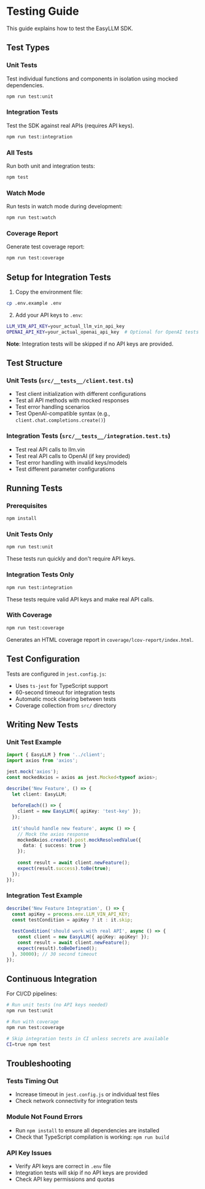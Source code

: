 # Testing Guide

This guide explains how to test the EasyLLM SDK.

## Test Types

### Unit Tests
Test individual functions and components in isolation using mocked dependencies.

```bash
npm run test:unit
```

### Integration Tests
Test the SDK against real APIs (requires API keys).

```bash
npm run test:integration
```

### All Tests
Run both unit and integration tests:

```bash
npm test
```

### Watch Mode
Run tests in watch mode during development:

```bash
npm run test:watch
```

### Coverage Report
Generate test coverage report:

```bash
npm run test:coverage
```

## Setup for Integration Tests

1. Copy the environment file:
```bash
cp .env.example .env
```

2. Add your API keys to `.env`:
```bash
LLM_VIN_API_KEY=your_actual_llm_vin_api_key
OPENAI_API_KEY=your_actual_openai_api_key  # Optional for OpenAI tests
```

**Note**: Integration tests will be skipped if no API keys are provided.

## Test Structure

### Unit Tests (`src/__tests__/client.test.ts`)
- Test client initialization with different configurations
- Test all API methods with mocked responses
- Test error handling scenarios
- Test OpenAI-compatible syntax (e.g., `client.chat.completions.create()`)

### Integration Tests (`src/__tests__/integration.test.ts`)
- Test real API calls to llm.vin
- Test real API calls to OpenAI (if key provided)
- Test error handling with invalid keys/models
- Test different parameter configurations

## Running Tests

### Prerequisites
```bash
npm install
```

### Unit Tests Only
```bash
npm run test:unit
```
These tests run quickly and don't require API keys.

### Integration Tests Only
```bash
npm run test:integration
```
These tests require valid API keys and make real API calls.

### With Coverage
```bash
npm run test:coverage
```
Generates an HTML coverage report in `coverage/lcov-report/index.html`.

## Test Configuration

Tests are configured in `jest.config.js`:
- Uses `ts-jest` for TypeScript support
- 60-second timeout for integration tests
- Automatic mock clearing between tests
- Coverage collection from `src/` directory

## Writing New Tests

### Unit Test Example
```typescript
import { EasyLLM } from '../client';
import axios from 'axios';

jest.mock('axios');
const mockedAxios = axios as jest.Mocked<typeof axios>;

describe('New Feature', () => {
  let client: EasyLLM;
  
  beforeEach(() => {
    client = new EasyLLM({ apiKey: 'test-key' });
  });
  
  it('should handle new feature', async () => {
    // Mock the axios response
    mockedAxios.create().post.mockResolvedValue({ 
      data: { success: true } 
    });
    
    const result = await client.newFeature();
    expect(result.success).toBe(true);
  });
});
```

### Integration Test Example
```typescript
describe('New Feature Integration', () => {
  const apiKey = process.env.LLM_VIN_API_KEY;
  const testCondition = apiKey ? it : it.skip;
  
  testCondition('should work with real API', async () => {
    const client = new EasyLLM({ apiKey: apiKey! });
    const result = await client.newFeature();
    expect(result).toBeDefined();
  }, 30000); // 30 second timeout
});
```

## Continuous Integration

For CI/CD pipelines:

```bash
# Run unit tests (no API keys needed)
npm run test:unit

# Run with coverage
npm run test:coverage

# Skip integration tests in CI unless secrets are available
CI=true npm test
```

## Troubleshooting

### Tests Timing Out
- Increase timeout in `jest.config.js` or individual test files
- Check network connectivity for integration tests

### Module Not Found Errors
- Run `npm install` to ensure all dependencies are installed
- Check that TypeScript compilation is working: `npm run build`

### API Key Issues
- Verify API keys are correct in `.env` file
- Integration tests will skip if no API keys are provided
- Check API key permissions and quotas
